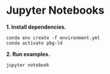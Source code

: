 # Jupyter Notebooks

**1. Install dependencies.**

```
conda env create -f environment.yml
conda activate pbg-ld
```

**2. Run examples.**

```
jupyter notebook
```

